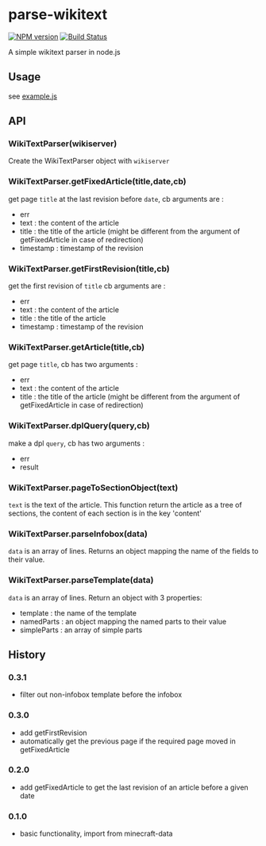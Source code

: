 # parse-wikitext
[![NPM version](https://img.shields.io/npm/v/parse-wikitext.svg)](http://npmjs.com/package/parse-wikitext)
[![Build Status](https://img.shields.io/circleci/project/rom1504/parse-wikitext/master.svg)](https://circleci.com/gh/rom1504/parse-wikitext)

A simple wikitext parser in node.js

## Usage

see [example.js](example.js)

## API

### WikiTextParser(wikiserver)

Create the WikiTextParser object with `wikiserver`

### WikiTextParser.getFixedArticle(title,date,cb)

get page `title` at the last revision before `date`, cb arguments are : 

* err
* text : the content of the article
* title : the title of the article (might be different from the argument of getFixedArticle in case of redirection)
* timestamp : timestamp of the revision

### WikiTextParser.getFirstRevision(title,cb)

get the first revision of `title` cb arguments are : 

* err
* text : the content of the article
* title : the title of the article
* timestamp : timestamp of the revision

### WikiTextParser.getArticle(title,cb)

get page `title`, cb has two arguments : 

* err
* text : the content of the article
* title : the title of the article (might be different from the argument of getFixedArticle in case of redirection)

### WikiTextParser.dplQuery(query,cb)

make a dpl `query`, cb has two arguments : 

* err
* result

### WikiTextParser.pageToSectionObject(text)

`text` is the text of the article. This function return the article as a tree of sections, 
the content of each section is in the key 'content'


### WikiTextParser.parseInfobox(data)

`data` is an array of lines. Returns an object mapping the name of the fields to their value.


### WikiTextParser.parseTemplate(data)

`data` is an array of lines. Return an object with 3 properties: 

* template : the name of the template
* namedParts : an object mapping the named parts to their value
* simpleParts : an array of simple parts

## History

### 0.3.1

 * filter out non-infobox template before the infobox

### 0.3.0

 * add getFirstRevision
 * automatically get the previous page if the required page moved in getFixedArticle

### 0.2.0
 
 * add getFixedArticle to get the last revision of an article before a given date

### 0.1.0

* basic functionality, import from minecraft-data
